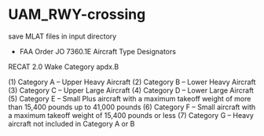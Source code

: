 # UAM_RWY-crossing

save MLAT files in input directory


* FAA Order JO 7360.1E Aircraft Type Designators

RECAT 2.0 Wake Category apdx.B

(1) Category A – Upper Heavy Aircraft
(2) Category B – Lower Heavy Aircraft
(3) Category C – Upper Large Aircraft
(4) Category D – Lower Large Aircraft
(5) Category E – Small Plus aircraft with a maximum takeoff weight of more than 15,400 pounds up to 41,000 pounds
(6) Category F – Small aircraft with a maximum takeoff weight of 15,400 pounds or less
(7) Category G – Heavy aircraft not included in Category A or B
